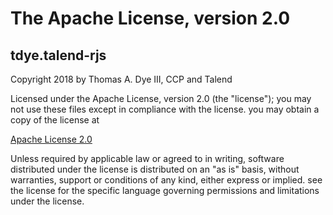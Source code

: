 # The Apache License, version 2.0

## tdye.talend-rjs

Copyright 2018 by Thomas A. Dye III, CCP and Talend

Licensed under the Apache License, version 2.0 (the "license"); you may not use these files except in compliance with the license. you may obtain a copy of the license at

[Apache License 2.0](http://www.apache.org/licenses/LICENSE-2.0)

Unless required by applicable law or agreed to in writing, software distributed under the license is distributed on an "as is" basis, without warranties, support or conditions of any kind, either express or implied. see the license for the specific language governing permissions and limitations under the license.